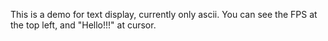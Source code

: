 This is a demo for text display, currently only ascii. You can see the FPS at the top left, and "Hello!!!" at cursor.